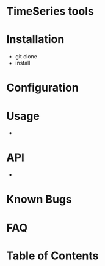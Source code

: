 # TimeSeries tools

<description>

# Installation

- git clone
- install

# Configuration



# Usage

-

# API

-

# Known Bugs

# FAQ

# Table of Contents
